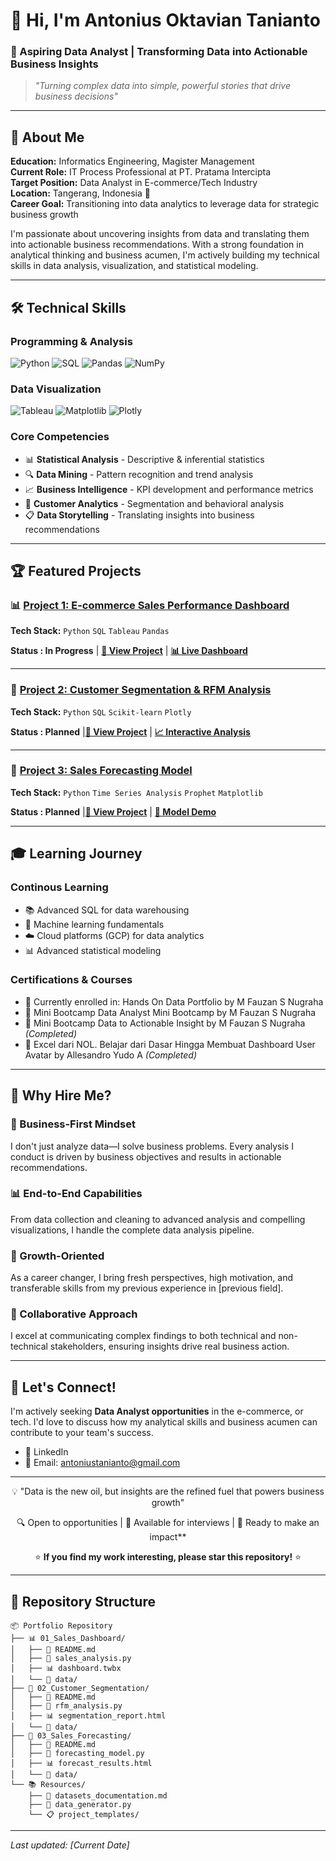 # 👋 Hi, I'm Antonius Oktavian Tanianto

### 🚀 Aspiring Data Analyst | Transforming Data into Actionable Business Insights

> *"Turning complex data into simple, powerful stories that drive business decisions"*

---

## 🎯 About Me
**Education:** Informatics Engineering, Magister Management  
**Current Role:** IT Process Professional at PT. Pratama Intercipta  
**Target Position:** Data Analyst in E-commerce/Tech Industry  
**Location:** Tangerang, Indonesia 📍  
**Career Goal:** Transitioning into data analytics to leverage data for strategic business growth

I'm passionate about uncovering insights from data and translating them into actionable business recommendations. With a strong foundation in analytical thinking and business acumen, I'm actively building my technical skills in data analysis, visualization, and statistical modeling.

---

## 🛠️ Technical Skills

### **Programming & Analysis**
![Python](https://img.shields.io/badge/Python-3776AB?style=for-the-badge&logo=python&logoColor=white)
![SQL](https://img.shields.io/badge/SQL-4479A1?style=for-the-badge&logo=mysql&logoColor=white)
![Pandas](https://img.shields.io/badge/Pandas-150458?style=for-the-badge&logo=pandas&logoColor=white)
![NumPy](https://img.shields.io/badge/NumPy-013243?style=for-the-badge&logo=numpy&logoColor=white)

### **Data Visualization**
![Tableau](https://img.shields.io/badge/Tableau-E97627?style=for-the-badge&logo=tableau&logoColor=white)
![Matplotlib](https://img.shields.io/badge/Matplotlib-11557c?style=for-the-badge&logo=matplotlib&logoColor=white)
![Plotly](https://img.shields.io/badge/Plotly-3F4F75?style=for-the-badge&logo=plotly&logoColor=white)

### **Core Competencies**
- 📊 **Statistical Analysis** - Descriptive & inferential statistics
- 🔍 **Data Mining** - Pattern recognition and trend analysis  
- 📈 **Business Intelligence** - KPI development and performance metrics
- 🎯 **Customer Analytics** - Segmentation and behavioral analysis
- 📋 **Data Storytelling** - Translating insights into business recommendations

---

## 🏆 Featured Projects

### 📊 [Project 1: E-commerce Sales Performance Dashboard](link-to-project)
**Tech Stack:** `Python` `SQL` `Tableau` `Pandas`

**Status : In Progress** | [**🔗 View Project**](link-to-project) | [**📊 Live Dashboard**](link-to-dashboard)

---

### 👥 [Project 2: Customer Segmentation & RFM Analysis](link-to-project)
**Tech Stack:** `Python` `SQL` `Scikit-learn` `Plotly`

**Status : Planned** |[**🔗 View Project**](link-to-project) | [**📈 Interactive Analysis**](link-to-analysis)

---

### 🔮 [Project 3: Sales Forecasting Model](link-to-project)
**Tech Stack:** `Python` `Time Series Analysis` `Prophet` `Matplotlib`

**Status : Planned** |[**🔗 View Project**](link-to-project) | [**🤖 Model Demo**](link-to-demo)

---

## 🎓 Learning Journey

### **Continous Learning**
- 📚 Advanced SQL for data warehousing
- 🤖 Machine learning fundamentals
- ☁️ Cloud platforms (GCP) for data analytics
- 📊 Advanced statistical modeling

### **Certifications & Courses**
- 🏅 Currently enrolled in: Hands On Data Portfolio by M Fauzan S Nugraha
- 🏅 Mini Bootcamp Data Analyst Mini Bootcamp by M Fauzan S Nugraha
- 🏅 Mini Bootcamp Data to Actionable Insight by M Fauzan S Nugraha *(Completed)*
- 🏅 Excel dari NOL. Belajar dari Dasar Hingga Membuat Dashboard User Avatar by Allesandro Yudo A *(Completed)*

---

## 💼 Why Hire Me?

### **🎯 Business-First Mindset**
I don't just analyze data—I solve business problems. Every analysis I conduct is driven by business objectives and results in actionable recommendations.

### **📊 End-to-End Capabilities**
From data collection and cleaning to advanced analysis and compelling visualizations, I handle the complete data analysis pipeline.

### **🚀 Growth-Oriented**
As a career changer, I bring fresh perspectives, high motivation, and transferable skills from my previous experience in [previous field].

### **🤝 Collaborative Approach**
I excel at communicating complex findings to both technical and non-technical stakeholders, ensuring insights drive real business action.

---

## 🤝 Let's Connect!

I'm actively seeking **Data Analyst opportunities** in the e-commerce, or tech. I'd love to discuss how my analytical skills and business acumen can contribute to your team's success.

- 💼 LinkedIn
- 📧 Email: antoniustanianto@gmail.com

<!--
<div align="center">

[![LinkedIn](https://img.shields.io/badge/LinkedIn-0077B5?style=for-the-badge&logo=linkedin&logoColor=white)](your-linkedin-url)
[![Email](https://img.shields.io/badge/Email-D14836?style=for-the-badge&logo=gmail&logoColor=white)](mailto:your-email@email.com)
[![Portfolio](https://img.shields.io/badge/Portfolio-FF5722?style=for-the-badge&logo=firefox&logoColor=white)](your-portfolio-url)
[![Tableau](https://img.shields.io/badge/Tableau_Public-E97627?style=for-the-badge&logo=tableau&logoColor=white)](your-tableau-url)

</div>
-->
---


<div align="center">
<bold> 💡 "Data is the new oil, but insights are the refined fuel that powers business growth"

🔍 Open to opportunities | 📧 Available for interviews | 🚀 Ready to make an impact**

⭐ **If you find my work interesting, please star this repository!** ⭐</bold>
</div>


---

## 📁 Repository Structure

```
📦 Portfolio Repository
├── 📊 01_Sales_Dashboard/
│   ├── 📄 README.md
│   ├── 🐍 sales_analysis.py
│   ├── 📊 dashboard.twbx
│   └── 📁 data/
├── 👥 02_Customer_Segmentation/
│   ├── 📄 README.md
│   ├── 🐍 rfm_analysis.py
│   ├── 📊 segmentation_report.html
│   └── 📁 data/
├── 🔮 03_Sales_Forecasting/
│   ├── 📄 README.md
│   ├── 🐍 forecasting_model.py
│   ├── 📊 forecast_results.html
│   └── 📁 data/
└── 📚 Resources/
    ├── 📄 datasets_documentation.md
    ├── 🔧 data_generator.py
    └── 📋 project_templates/
```

---

*Last updated: [Current Date]*
